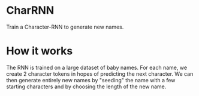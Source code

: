 # CharRNN
Train a Character-RNN to generate new names.

# How it works
The RNN is trained on a large dataset of baby names. For each name, we create 2 character tokens in hopes of predicting the next character. We can then generate entirely new names by "seeding" the name with a few starting characters and by choosing the length of the new name.
